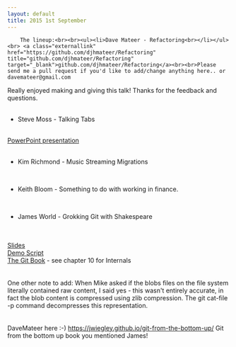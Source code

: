 ```yaml
---
layout: default
title: 2015 1st September 
---
```


		The lineup:<br><br><ul><li>Dave Mateer - Refactoring<br></li></ul><br> <a class="externallink" href="https://github.com/djhmateer/Refactoring" title="github.com/djhmateer/Refactoring" target="_blank">github.com/djhmateer/Refactoring</a><br><br>Please send me a pull request if you'd like to add/change anything here.. or davemateer@gmail.com
Really enjoyed making and giving this talk!  Thanks for the feedback and questions.<br><br><ul><li>Steve Moss - Talking Tabs<br></li></ul><br>  <a class="externallink" href="http://1drv.ms/1N1TLVb" title="PowerPoint presentation" target="_blank">PowerPoint presentation</a><br><br><ul><li>Kim Richmond - Music Streaming Migrations<br></li></ul><br><ul><li>Keith Bloom - Something to do with working in finance.<br></li></ul><br><ul><li>James World - Grokking Git with Shakespeare<br></li></ul><br><a class="externallink" href="http://www.slideshare.net/james-world/grokking-git-with-shakespeare" title=" 	 Slides" target="_blank"><span class="Apple-tab-span" style="white-space:pre">	</span>Slides</a>
<a class="externallink" href="http://www.slideshare.net/james-world/windows-demo-script-to-accompany-grokking-git-with-shakespeare" title=" 	 Demo Script" target="_blank"><span class="Apple-tab-span" style="white-space:pre">	</span>Demo Script</a>
<a class="externallink" href="https://git-scm.com/book/en/v2" title=" 	 The Git Book" target="_blank"><span class="Apple-tab-span" style="white-space:pre">	</span>The Git Book</a> - see chapter 10 for Internals<br><br><span class="Apple-tab-span" style="white-space:pre">	</span>One other&nbsp;note to add: When Mike asked if the blobs files on the file system literally contained raw content, I said yes - this wasn't entirely accurate, in fact the blob content is compressed using zlib compression. The git cat-file -p command decompresses this representation.<br><br><span class="Apple-tab-span" style="white-space:pre">	</span>DaveMateer here :-) <a class="externallink" href="https://jwiegley.github.io/git-from-the-bottom-up/" title="https://jwiegley.github.io/git-from-the-bottom-up/" target="_blank">https://jwiegley.github.io/git-from-the-bottom-up/</a>   Git from the bottom up book you mentioned James!

	